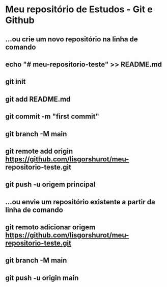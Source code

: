 # Meu repositório de Estudos - Git e Github

## …ou crie um novo repositório na linha de comando
## echo "# meu-repositorio-teste" >> README.md 
## git init 
## git add README.md 
## git commit -m "first commit" 
## git branch -M main 
## git remote add origin https://github.com/lisgorshurot/meu- repositorio-teste.git
## git push -u origem principal

## …ou envie um repositório existente a partir da linha de comando
## git remoto adicionar origem https://github.com/lisgorshurot/meu-repositorio-teste.git
## git branch -M main 
## git push -u origin main
